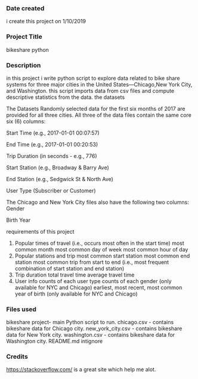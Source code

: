 ### Date created
i create this project on 1/10/2019

### Project Title
bikeshare python

### Description

in this project i write python script to  explore data related to bike share systems for
 three major cities in the United States—Chicago,New York City, and Washington. this script  imports data from csv files 
and compute descriptive statistics from the data.
the datasets

The Datasets Randomly selected data for the first six months of 2017 are provided for all three cities.
 All three of the data files contain the same core six (6) columns:

Start Time (e.g., 2017-01-01 00:07:57)

End Time (e.g., 2017-01-01 00:20:53)

Trip Duration (in seconds - e.g., 776)

Start Station (e.g., Broadway & Barry Ave)

End Station (e.g., Sedgwick St & North Ave)

User Type (Subscriber or Customer)

The Chicago and New York City files also have the following two columns:
Gender

Birth Year

requirements of this project


1) Popular times of travel (i.e., occurs most often in the start time)
most common month
most common day of week
most common hour of day
2) Popular stations and trip
most common start station
most common end station
most common trip from start to end (i.e., most frequent combination of start station and end station)
3) Trip duration
total travel time
average travel time
4) User info
counts of each user type
counts of each gender (only available for NYC and Chicago)
earliest, most recent, most common year of birth (only available for NYC and Chicago)



### Files used
bikeshare project- main Python script to run.
chicago.csv - contains bikeshare data for Chicago city.
new_york_city.csv - contains bikeshare data for New York city.
washington.csv - contains bikeshare data for Washington city.
README.md
intignore
### Credits
https://stackoverflow.com/ is a great site which help me alot.

